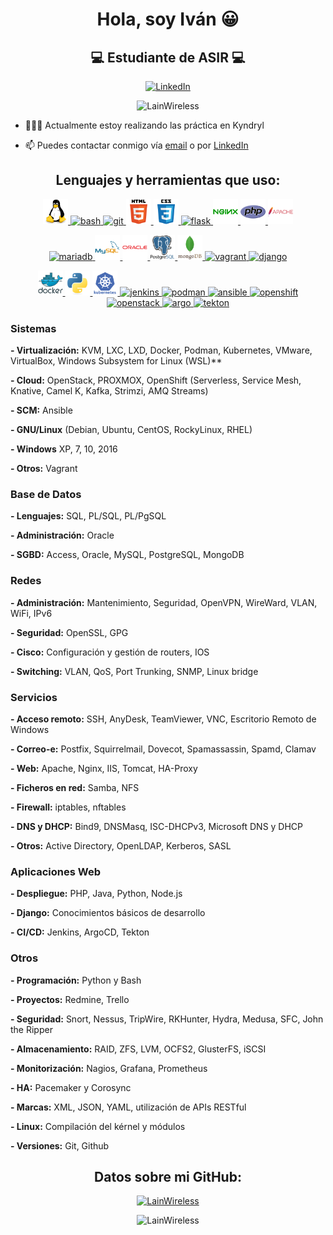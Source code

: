 <h1 align="center"><b> Hola, soy Iván 😀 </b></h1>

<div <img src="me.jpg" alt="me" align="center" height="100px" width="100px" border-radius="50%"></div>

<h2 align="center"><b> 💻 Estudiante de ASIR 💻 </b></h2>

<p align="center">
  <a href="https://www.linkedin.com/in/ivan-pina-castillo/">
    <img alt="LinkedIn" title="LinkedIn" src="https://img.shields.io/badge/-LinkedIn-0A66C2?style=for-the-badge&logo=LinkedIn&logoColor=white"/></a>

<p align="center">
  <img src="https://komarev.com/ghpvc/?username=LainWireless&label=Eres%20el%20visitante%20Nº&color=0e75b6&style=for-the-badge" alt="LainWireless"/>
</p>

- 👨🏻‍💻 Actualmente estoy realizando las práctica en Kyndryl

- 📫 Puedes contactar conmigo vía [email](mailto:ivanpinacastillo2002@gmail.com) o por [LinkedIn](https://www.linkedin.com/in/ivan-pina-castillo/)

<h2 align="center">
  <b>Lenguajes y herramientas que uso:</b>
</h2>

<p align="center">
  <a href="https://www.linux.org/" target="_blank" rel="noreferrer">
    <img src="https://raw.githubusercontent.com/devicons/devicon/master/icons/linux/linux-original.svg" alt="linux" width="40" height="40"/>
  </a>
  <a href="https://www.gnu.org/software/bash/" target="_blank" rel="noreferrer">
    <img src="https://www.vectorlogo.zone/logos/gnu_bash/gnu_bash-icon.svg" alt="bash" width="40" height="40"/>
  </a>
  <a href="https://git-scm.com/" target="_blank" rel="noreferrer">
    <img src="https://www.vectorlogo.zone/logos/git-scm/git-scm-icon.svg" alt="git" width="40" height="40"/>
  </a>
  <a href="https://www.w3.org/html/" target="_blank" rel="noreferrer">
    <img src="https://raw.githubusercontent.com/devicons/devicon/master/icons/html5/html5-original-wordmark.svg" alt="html5" width="40" height="40"/>
  </a>
  <a href="https://www.w3schools.com/css/" target="_blank" rel="noreferrer">
    <img src="https://raw.githubusercontent.com/devicons/devicon/master/icons/css3/css3-original-wordmark.svg" alt="css3" width="40" height="40"/>
  </a>
  <a href="https://flask.palletsprojects.com/" target="_blank" rel="noreferrer">
    <img src="https://www.vectorlogo.zone/logos/pocoo_flask/pocoo_flask-icon.svg" alt="flask" width="40" height="40"/>
  </a>
  <a href="https://www.nginx.com" target="_blank" rel="noreferrer">
    <img src="https://raw.githubusercontent.com/devicons/devicon/master/icons/nginx/nginx-original.svg" alt="nginx" width="40" height="40"/>
    </a>
    <a href="https://www.php.net" target="_blank" rel="noreferrer">
    <img src="https://raw.githubusercontent.com/devicons/devicon/master/icons/php/php-original.svg" alt="php" width="40" height="40"/>
  </a>
    <a href="https://www.apache.org" target="_blank" rel="noreferrer">
    <img src="https://raw.githubusercontent.com/devicons/devicon/master/icons/apache/apache-original-wordmark.svg" alt="apache" width="40" height="40"/>
    </a>
</p>
<p align="center">
  <a href="https://mariadb.org/" target="_blank" rel="noreferrer">
    <img src="https://www.vectorlogo.zone/logos/mariadb/mariadb-icon.svg" alt="mariadb" width="40" height="40"/>
  </a>
  <a href="https://www.mysql.com/" target="_blank" rel="noreferrer">
    <img src="https://raw.githubusercontent.com/devicons/devicon/master/icons/mysql/mysql-original-wordmark.svg" alt="mysql" width="40" height="40"/>
  </a>
  <a href="https://www.oracle.com/" target="_blank" rel="noreferrer">
    <img src="https://raw.githubusercontent.com/devicons/devicon/master/icons/oracle/oracle-original.svg" alt="oracle" width="40" height="40"/>
  </a>
  <a href="https://www.postgresql.org" target="_blank" rel="noreferrer">
    <img src="https://raw.githubusercontent.com/devicons/devicon/master/icons/postgresql/postgresql-original-wordmark.svg" alt="postgresql" width="40" height="40"/>
  </a>
  <a href="https://www.mongodb.com/" target="_blank" rel="noreferrer">
    <img src="https://raw.githubusercontent.com/devicons/devicon/master/icons/mongodb/mongodb-original-wordmark.svg" alt="mongodb" width="40" height="40"/>
  </a>
  <a href="https://www.vagrantup.com/" target="_blank" rel="noreferrer">
    <img src="https://www.vectorlogo.zone/logos/vagrantup/vagrantup-icon.svg" alt="vagrant" width="40" height="40"/>
  </a>
  <a href="https://www.djangoproject.com/" target="_blank" rel="noreferrer"> 
   <img src="https://cdn.worldvectorlogo.com/logos/django.svg" alt="django" width="40" height="40"/> 
  </a>
</p>
<p align="center">
  <a href="https://www.docker.com/" target="_blank" rel="noreferrer"> 
    <img src="https://raw.githubusercontent.com/devicons/devicon/master/icons/docker/docker-original-wordmark.svg" alt="docker" width="40" height="40"/>
  <a href="https://www.python.org" target="_blank" rel="noreferrer"> 
    <img src="https://raw.githubusercontent.com/devicons/devicon/master/icons/python/python-original.svg" alt="python" width="40" height="40"/> 
  </a>
  <a href="https://kubernetes.io/" target="_blank" rel="noreferrer"> 
    <img src="https://raw.githubusercontent.com/devicons/devicon/master/icons/kubernetes/kubernetes-plain-wordmark.svg" alt="kubernetes" width="40" height="40"/>
  </a>
    <a href="https://www.jenkins.io/" target="_blank" rel="noreferrer"> 
        <img src="https://www.vectorlogo.zone/logos/jenkins/jenkins-icon.svg" alt="jenkins" width="40" height="40"/>
    </a>
    <a href="https://podman.io/" target="_blank" rel="noreferrer"> 
        <img src="https://podman.io/images/podman.svg" alt="podman" width="40" height="40"/>
    </a>
    <a href="https://www.ansible.com/" target="_blank" rel="noreferrer"> 
        <img src="https://www.vectorlogo.zone/logos/ansible/ansible-icon.svg" alt="ansible" width="40" height="40"/>
    </a>
    <a href="https://docs.openshift.com" target="_blank" rel="noreferrer"> 
        <img src="https://www.vectorlogo.zone/logos/openshift/openshift-icon.svg" alt="openshift" width="40" height="40"/>
    </a>
    <a href="https://www.openstack.org/" target="_blank" rel="noreferrer"> 
        <img src="https://www.vectorlogo.zone/logos/openstack/openstack-icon.svg" alt="openstack" width="40" height="40"/>
    </a>
    <a href="https://argoproj.github.io/" target="_blank" rel="noreferrer"> 
        <img src="https://avatars.githubusercontent.com/u/30269780?s=200&v=4" alt="argo" width="40" height="40"/>
    </a>
    <a href="https://www.tekton.com/" target="_blank" rel="noreferrer"> 
        <img src="https://raw.githubusercontent.com/cdfoundation/artwork/main/tekton/horizontal/color/tekton-horizontal-color.svg" alt="tekton" width="40" height="40"/>
    </a>
</p>

### Sistemas

**- Virtualización:** KVM, LXC, LXD, Docker, Podman, Kubernetes, VMware, VirtualBox, Windows Subsystem for Linux (WSL)**

**- Cloud:** OpenStack, PROXMOX, OpenShift (Serverless, Service Mesh, Knative, Camel K, Kafka, Strimzi, AMQ Streams)

**- SCM:** Ansible

**- GNU/Linux** (Debian, Ubuntu, CentOS, RockyLinux, RHEL)

**- Windows** XP, 7, 10, 2016

**- Otros:** Vagrant

### Base de Datos

**- Lenguajes:** SQL, PL/SQL, PL/PgSQL

**- Administración:** Oracle

**- SGBD:** Access, Oracle, MySQL, PostgreSQL, MongoDB

### Redes

**- Administración:** Mantenimiento, Seguridad, OpenVPN, WireWard, VLAN, WiFi, IPv6

**- Seguridad:** OpenSSL, GPG

**- Cisco:** Configuración y gestión de routers, IOS

**- Switching:** VLAN, QoS, Port Trunking, SNMP, Linux bridge

### Servicios

**- Acceso remoto:** SSH, AnyDesk, TeamViewer, VNC, Escritorio Remoto de Windows

**- Correo-e:** Postfix, Squirrelmail, Dovecot, Spamassassin, Spamd, Clamav

**- Web:** Apache, Nginx, IIS, Tomcat, HA-Proxy

**- Ficheros en red:** Samba, NFS

**- Firewall:** iptables, nftables

**- DNS y DHCP:** Bind9, DNSMasq, ISC-DHCPv3, Microsoft DNS y DHCP

**- Otros:** Active Directory, OpenLDAP, Kerberos, SASL

### Aplicaciones Web

**- Despliegue:** PHP, Java, Python, Node.js

**- Django:** Conocimientos básicos de desarrollo

**- CI/CD:** Jenkins, ArgoCD, Tekton

### Otros

**- Programación:** Python y Bash

**- Proyectos:** Redmine, Trello

**- Seguridad:** Snort, Nessus, TripWire, RKHunter, Hydra, Medusa, SFC, John the Ripper

**- Almacenamiento:** RAID, ZFS, LVM, OCFS2, GlusterFS, iSCSI

**- Monitorización:** Nagios, Grafana, Prometheus

**- HA:** Pacemaker y Corosync

**- Marcas:** XML, JSON, YAML, utilización de APIs RESTful

**- Linux:** Compilación del kérnel y módulos

**- Versiones:** Git, Github


<h2 align="center">
  <b>Datos sobre mi GitHub:</b>
</h2>

<p align="center">
  <a href="https://github.com/ryo-ma/github-profile-trophy">
    <img src="https://github-profile-trophy.vercel.app/?username=LainWireless&theme=darkhub&no-frame=true&no-bg=true&column=4" alt="LainWireless" />
  </a>
</p>

<p align="center">
  <img src="https://media.giphy.com/media/QDK1pCI43lGhO/giphy.gif" alt="LainWireless"/>
</p>
